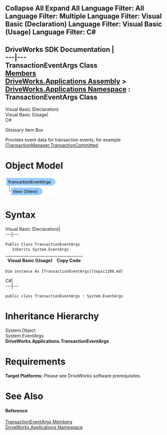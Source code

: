        

 Collapse All Expand All  Language Filter: All  Language Filter: Multiple  Language Filter: Visual Basic (Declaration) Language Filter: Visual Basic (Usage) Language Filter: C#  
---  
DriveWorks SDK Documentation  |   
---|---  
TransactionEventArgs Class   
[Members](topic1110.md)   
[DriveWorks.Applications Assembly](topic13.md) > [DriveWorks.Applications Namespace](topic16.md) : TransactionEventArgs Class  
---  
  
Visual Basic (Declaration)    
Visual Basic (Usage)    
C# 

Glossary Item Box

Provides event data for transaction events, for example [ITransactionManager.TransactionCommitted](topic515.md). 

# Object Model

![](dotnetdiagramimages/image41.png)

# Syntax

Visual Basic (Declaration)|   
---|---  
      
    
    Public Class TransactionEventArgs 
       Inherits System.EventArgs  
  
Visual Basic (Usage)| Copy Code  
---|---  
      
    
    Dim instance As [TransactionEventArgs](topic1109.md)  
  
C#|   
---|---  
      
    
    public class TransactionEventArgs : System.EventArgs   
  
# Inheritance Hierarchy

System.Object  
System.EventArgs  
**DriveWorks.Applications.TransactionEventArgs**  


# Requirements

**Target Platforms:** Please see DriveWorks software prerequisites.

# See Also

#### Reference

[TransactionEventArgs Members](topic1110.md)   
[DriveWorks.Applications Namespace](topic16.md)


